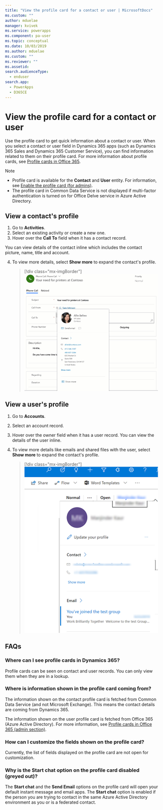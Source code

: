 ```yaml
---
title: "View the profile card for a contact or user | MicrosoftDocs"
ms.custom: ""
author: mduelae
manager: kvivek
ms.service: powerapps
ms.component: pa-user
ms.topic: conceptual
ms.date: 10/03/2019
ms.author: mduelae
ms.custom: ""
ms.reviewer: ""
ms.assetid: 
search.audienceType: 
  - enduser
search.app: 
  - PowerApps
  - D365CE
---
```


# View the profile card for a contact or user

Use the profile card to get quick information about a contact or user. When you select a contact or user field in Dynamics 365 apps (such as Dynamics 365 Sales and Dynamics 365 Customer Service), you can find information related to them on their profile card. For more information about profile cards, see [Profile cards in Office 365](https://support.office.com/article/Profile-cards-in-Office-365-e80f931f-5fc4-4a59-ba6e-c1e35a85b501).

> [!NOTE]
>  - Profile card is available for the  **Contact** and **User** entity. For information, see [Enable the profile card (for admins)](https://docs.microsoft.com/dynamics365/customer-engagement/admin/enable-profile-card).
>  - The profile card in Common Data Service is not displayed if multi-factor authentication is turned on for Office Delve service in Azure Active Directory.

## View a contact's profile

1.	Go to **Activities**.
2.	Select an existing activity or create a new one.
3.	Hover over the **Call To** field when it has a contact record. 

You can view details of the contact inline which includes the contact picture, name, title and account.

4. To view more details, select **Show more** to expand the contact's profile.
 
    > [!div class="mx-imgBorder"] 
    > ![Expand contact profile card detail](media/profile1.png "Expand contact profile card details")
   
 ## View a user's profile
 
1.	Go to **Accounts**.
2.	Select an account record.
3.	Hover over the owner field when it has a user record. You can view the details of the user inline.
4.  To view more details like emails and shared files with the user, select **Show more** to expand the contact's profile.
 
    > [!div class="mx-imgBorder"] 
    > ![Expand User profile card detail](media/profile2.png "Expand User profile card details")


 ## FAQs
 
### Where can I see profile cards in Dynamics 365?
Profile cards can be seen on contact and user records. You can only view them when they are in a lookup.

### Where is information shown in the profile card coming from?
The information shown on the contact profile card is fetched from Common Data Service (and not Microsoft Exchange). This means the contact details are coming from Dynamics 365.

The information shown on the user profile card is fetched from Office 365 (Azure Active Directory). For more information, see [Profile cards in Office 365 (admin section)](https://support.office.com/article/Profile-cards-in-Office-365-e80f931f-5fc4-4a59-ba6e-c1e35a85b501).

### How can I customize the fields shown on the profile card?
Currently, the list of fields displayed on the profile card are not open for customization.

### Why is the **Start chat** option on the profile card disabled (greyed out)?
The **Start chat** and the **Send Email** options on the profile card will open your default instant message and email apps. The **Start chat** option is enabled if the person you are trying to contact in the same Azure Active Directory environment as you or is a federated contact.


  
